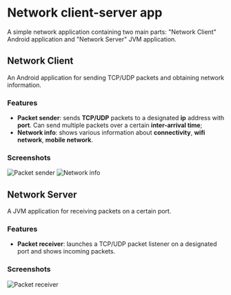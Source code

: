 # Network client-server app

A simple network application containing two main parts: "Network Client" Android application and "Network Server" JVM application.

## Network Client
An Android application for sending TCP/UDP packets and obtaining network information.

### Features
- **Packet sender**: sends **TCP/UDP** packets to a designated **ip** address with **port**. Can send multiple packets over a certain **inter-arrival time**;
- **Network info**: shows various information about **connectivity**, **wifi network**, **mobile network**.

### Screenshots
![Packet sender](https://github.com/user-attachments/assets/2bc2c57c-4731-4ad5-a74b-e157cc0e6bae)
![Network info](https://github.com/user-attachments/assets/a5d32f97-7b78-4d6d-b776-65ebb136a5dc)

## Network Server
A JVM application for receiving packets on a certain port.

### Features
- **Packet receiver**: launches a TCP/UDP packet listener on a designated port and shows incoming packets.

### Screenshots
![Packet receiver](https://github.com/user-attachments/assets/3e6c959a-d319-4283-83e6-ded2a385a27c)

